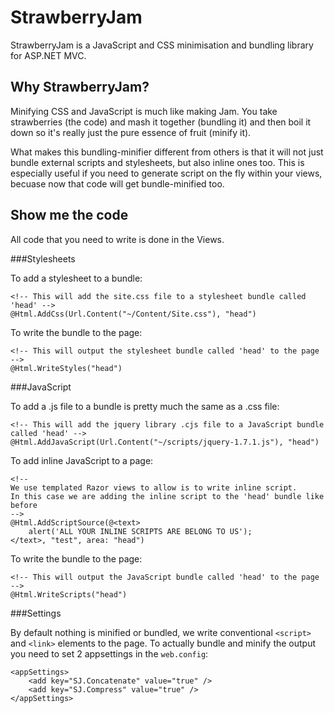 StrawberryJam
=============
StrawberryJam is a JavaScript and CSS minimisation and bundling library for ASP.NET MVC.

Why StrawberryJam?
------------------

Minifying CSS and JavaScript is much like making Jam. You take strawberries (the code) and mash it together (bundling it) and then boil it down so it's really just the pure essence of fruit (minify it).

What makes this bundling-minifier different from others is that it will not just bundle external scripts and stylesheets, but also inline ones too. This is especially useful if you need to generate script on the fly within your views, becuase now that code will get bundle-minified too.

Show me the code
----------------

All code that you need to write is done in the Views.

###Stylesheets

To add a stylesheet to a bundle:

    <!-- This will add the site.css file to a stylesheet bundle called 'head' -->
    @Html.AddCss(Url.Content("~/Content/Site.css"), "head")
	
To write the bundle to the page:

    <!-- This will output the stylesheet bundle called 'head' to the page -->
    @Html.WriteStyles("head")
	
###JavaScript

To add a .js file to a bundle is pretty much the same as a .css file:

    <!-- This will add the jquery library .cjs file to a JavaScript bundle called 'head' -->
    @Html.AddJavaScript(Url.Content("~/scripts/jquery-1.7.1.js"), "head")
	
To add inline JavaScript to a page:

    <!--
	We use templated Razor views to allow is to write inline script.
    In this case we are adding the inline script to the 'head' bundle like before
	-->
    @Html.AddScriptSource(@<text>
		alert('ALL YOUR INLINE SCRIPTS ARE BELONG TO US');
	</text>, "test", area: "head")
	
To write the bundle to the page:

    <!-- This will output the JavaScript bundle called 'head' to the page -->
    @Html.WriteScripts("head")
	
###Settings

By default nothing is minified or bundled, we write conventional `<script>` and `<link>` elements to the page. To actually bundle and minify the output you need to set 2 appsettings in the `web.config`:

    <appSettings>
	    <add key="SJ.Concatenate" value="true" />
        <add key="SJ.Compress" value="true" />
    </appSettings>